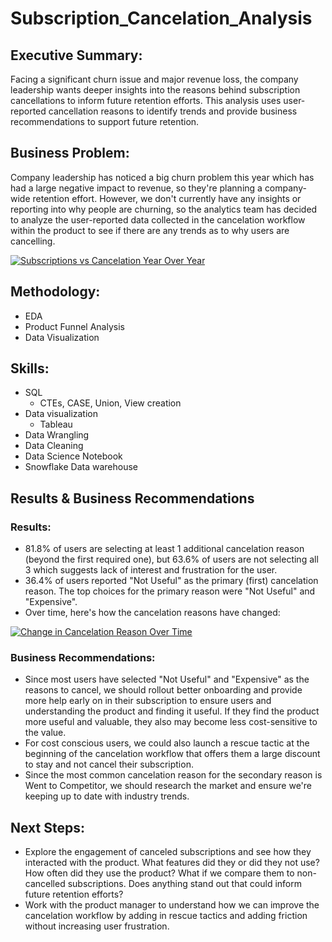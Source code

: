 # Subscription_Cancelation_Analysis

## Executive Summary:
Facing a significant churn issue and major revenue loss, the company leadership wants deeper insights into the reasons behind subscription cancellations to inform future retention efforts. This analysis uses user-reported cancellation reasons to identify trends and provide business recommendations to support future retention.


## Business Problem:
Company leadership has noticed a big churn problem this year which has had a large negative impact to revenue, so they're planning a company-wide retention effort. However, we don't currently have any insights or reporting into why people are churning, so the analytics team has decided to analyze the user-reported data collected in the cancelation workflow within the product to see if there are any trends as to why users are cancelling.
<div class='tableauPlaceholder' id='viz1735765453274' style='position: relative'><noscript><a href='#'><img alt='Subscriptions vs Cancelation Year Over Year ' src='https:&#47;&#47;public.tableau.com&#47;static&#47;images&#47;BD&#47;BDE-Project2_1&#47;SubscriptionsvsCancelationYearOverYear&#47;1_rss.png' style='border: none' /></a></noscript><object class='tableauViz'  style='display:none;'><param name='host_url' value='https%3A%2F%2Fpublic.tableau.com%2F' /> <param name='embed_code_version' value='3' /> <param name='site_root' value='' /><param name='name' value='BDE-Project2_1&#47;SubscriptionsvsCancelationYearOverYear' /><param name='tabs' value='no' /><param name='toolbar' value='yes' /><param name='static_image' value='https:&#47;&#47;public.tableau.com&#47;static&#47;images&#47;BD&#47;BDE-Project2_1&#47;SubscriptionsvsCancelationYearOverYear&#47;1.png' /> <param name='animate_transition' value='yes' /><param name='display_static_image' value='yes' /><param name='display_spinner' value='yes' /><param name='display_overlay' value='yes' /><param name='display_count' value='yes' /><param name='language' value='en-US' /><param name='filter' value='publish=yes' /></object></div>

## Methodology:
* EDA
* Product Funnel Analysis
* Data Visualization

## Skills:
* SQL
  * CTEs, CASE, Union, View creation
* Data visualization
  *  Tableau
* Data Wrangling
* Data Cleaning
* Data Science Notebook
* Snowflake Data warehouse

## Results & Business Recommendations

### Results:
* 81.8% of users are selecting at least 1 additional cancelation reason (beyond the first required one), but 63.6% of users are not selecting all 3 which suggests lack of interest and frustration for the user.
* 36.4% of users reported "Not Useful" as the primary (first) cancelation reason. The top choices for the primary reason were "Not Useful" and "Expensive".
* Over time, here's how the cancelation reasons have changed:
<div class='tableauPlaceholder' id='viz1736212294895' style='position: relative'><noscript><a href='#'><img alt='Change in Cancelation Reason Over Time ' src='https:&#47;&#47;public.tableau.com&#47;static&#47;images&#47;BD&#47;BDE-Project2_2&#47;ChangeinCancelationReasonOverTime&#47;1_rss.png' style='border: none' /></a></noscript><object class='tableauViz'  style='display:none;'><param name='host_url' value='https%3A%2F%2Fpublic.tableau.com%2F' /> <param name='embed_code_version' value='3' /> <param name='site_root' value='' /><param name='name' value='BDE-Project2_2&#47;ChangeinCancelationReasonOverTime' /><param name='tabs' value='no' /><param name='toolbar' value='yes' /><param name='static_image' value='https:&#47;&#47;public.tableau.com&#47;static&#47;images&#47;BD&#47;BDE-Project2_2&#47;ChangeinCancelationReasonOverTime&#47;1.png' /> <param name='animate_transition' value='yes' /><param name='display_static_image' value='yes' /><param name='display_spinner' value='yes' /><param name='display_overlay' value='yes' /><param name='display_count' value='yes' /><param name='language' value='en-US' /><param name='filter' value='publish=yes' /></object></div>

### Business Recommendations:
* Since most users have selected "Not Useful" and "Expensive" as the reasons to cancel, we should rollout better onboarding and provide more help early on in their subscription to ensure users and understanding the product and finding it useful. If they find the product more useful and valuable, they also may become less cost-sensitive to the value.
* For cost conscious users, we could also launch a rescue tactic at the beginning of the cancelation workflow that offers them a large discount to stay and not cancel their subscription.
* Since the most common cancelation reason for the secondary reason is Went to Competitor, we should research the market and ensure we're keeping up to date with industry trends.

## Next Steps:
* Explore the engagement of canceled subscriptions and see how they interacted with the product. What features did they or did they not use? How often did they use the product? What if we compare them to non-cancelled subscriptions. Does anything stand out that could inform future retention efforts?
* Work with the product manager to understand how we can improve the cancelation workflow by adding in rescue tactics and adding friction without increasing user frustration.

